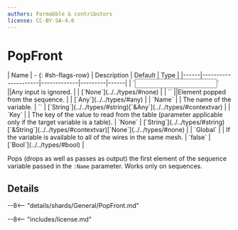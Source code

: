 ```yaml
---
authors: Formabble & contributors
license: CC-BY-SA-4.0
---
```



# PopFront

<div class="sh-parameters" markdown="1">
| Name | - {: #sh-flags-row} | Description | Default | Type |
|------|---------------------|-------------|---------|------|
| `<input>` ||Any input is ignored. | | [`None`](../../types/#none) |
| `<output>` ||Element popped from the sequence. | | [`Any`](../../types/#any) |
| `Name` |  | The name of the variable. | `` | [`String`](../../types/#string)[`&Any`](../../types/#contextvar) |
| `Key` |  | The key of the value to read from the table (parameter applicable only if the target variable is a table). | `None` | [`String`](../../types/#string)[`&String`](../../types/#contextvar)[`None`](../../types/#none) |
| `Global` |  | If the variable is available to all of the wires in the same mesh. | `false` | [`Bool`](../../types/#bool) |

</div>

Pops (drops as well as passes as output) the first element of the sequence variable passed in the `:Name` parameter. Works only on sequences.

## Details

--8<-- "details/shards/General/PopFront.md"


--8<-- "includes/license.md"

